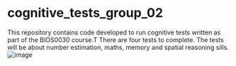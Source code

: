 # cognitive_tests_group_02

This repository contains code developed to run cognitive tests written as part of the BIOS0030 course.T
There are four tests to complete. The tests will be about number estimation, maths, memory and spatial reasoning sills. 
![image](https://github.com/ajdak11/cognitive_tests_group_02/assets/161323746/17104e78-653f-454e-9729-1648a22192dd)
